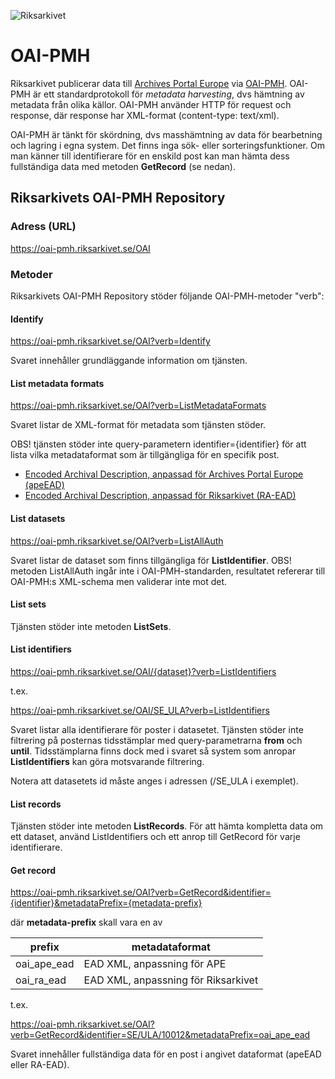 ![Riksarkivet](https://sok.riksarkivet.se/Administration/Images/Layout/logo2.png)

# OAI-PMH

Riksarkivet publicerar data till [Archives Portal Europe](https://www.archivesportaleurope.net/sv) via [OAI-PMH](https://www.openarchives.org/pmh/). OAI-PMH är ett standardprotokoll för *metadata harvesting*, dvs hämtning av metadata från olika källor. OAI-PMH använder HTTP för request och response, där response har XML-format (content-type: text/xml).

OAI-PMH är tänkt för skördning, dvs masshämtning av data för bearbetning och lagring i egna system. Det finns inga sök- eller sorteringsfunktioner. Om man känner till identifierare för en enskild post kan man hämta dess fullständiga data med metoden **GetRecord** (se nedan).

## Riksarkivets OAI-PMH Repository

### Adress (URL)

https://oai-pmh.riksarkivet.se/OAI

### Metoder

Riksarkivets OAI-PMH Repository stöder följande OAI-PMH-metoder "verb":

#### Identify

https://oai-pmh.riksarkivet.se/OAI?verb=Identify

Svaret innehåller grundläggande information om tjänsten.



#### List metadata formats

https://oai-pmh.riksarkivet.se/OAI?verb=ListMetadataFormats

Svaret listar de XML-format för metadata som tjänsten stöder. 

OBS! tjänsten stöder inte query-parametern identifier={identifier} för att lista vilka metadataformat som är tillgängliga för en specifik post.

* [Encoded Archival Description, anpassad för Archives Portal Europe (apeEAD)](http://wiki.archivesportaleurope.net/index.php/apeEAD)
* [Encoded Archival Description, anpassad för Riksarkivet (RA-EAD)](http://xml.ra.se/ead/RA_EAD.xsd)

#### List datasets

https://oai-pmh.riksarkivet.se/OAI?verb=ListAllAuth

Svaret listar de dataset som finns tillgängliga för **ListIdentifier**. OBS! metoden ListAllAuth ingår inte i OAI-PMH-standarden, resultatet refererar till OAI-PMH:s XML-schema men validerar inte mot det.

#### List sets

Tjänsten stöder inte metoden **ListSets**.

#### List identifiers

https://oai-pmh.riksarkivet.se/OAI/{dataset}?verb=ListIdentifiers

t.ex.

https://oai-pmh.riksarkivet.se/OAI/SE_ULA?verb=ListIdentifiers

Svaret listar alla identifierare för poster i datasetet. Tjänsten stöder inte filtrering på posternas tidsstämplar med query-parametrarna **from** och **until**. Tidsstämplarna finns dock med i svaret så system som anropar **ListIdentifiers** kan göra motsvarande filtrering.

Notera att datasetets id måste anges i adressen (/SE_ULA i exemplet).

#### List records

Tjänsten stöder inte metoden **ListRecords**. För att hämta kompletta data om ett dataset, använd ListIdentifiers och ett anrop till GetRecord för varje identifierare.

#### Get record

https://oai-pmh.riksarkivet.se/OAI?verb=GetRecord&identifier={identifier}&metadataPrefix={metadata-prefix}

där **metadata-prefix** skall vara en av

|prefix     |metadataformat                     |
|-----------|-----------------------------------|
|oai_ape_ead|EAD XML, anpassning för APE        |
|oai_ra_ead |EAD XML, anpassning för Riksarkivet|

t.ex.

https://oai-pmh.riksarkivet.se/OAI?verb=GetRecord&identifier=SE/ULA/10012&metadataPrefix=oai_ape_ead

Svaret innehåller fullständiga data för en post i angivet dataformat (apeEAD eller RA-EAD).
